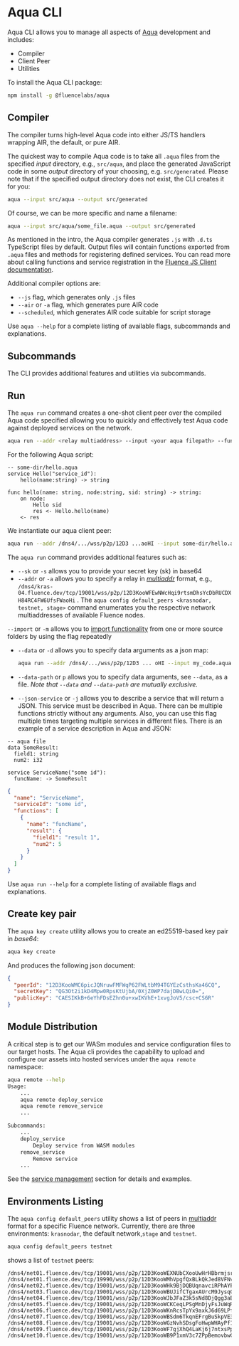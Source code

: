 # Aqua CLI

Aqua CLI allows you to manage all aspects of [Aqua](../introduction.md) development and includes:

- Compiler
- Client Peer
- Utilities

To install the Aqua CLI package:

```sh
npm install -g @fluencelabs/aqua
```

## Compiler

The compiler turns high-level Aqua code into either JS/TS handlers wrapping AIR, the default, or pure AIR.

The quickest way to compile Aqua code is to take all `.aqua` files from the specified _input_ directory, e.g., `src/aqua`, and place the generated JavaScript code in some _output_ directory of your choosing, e.g. `src/generated`. Please note that if the specified output directory does not exist, the CLI creates it for you:

```sh
aqua --input src/aqua --output src/generated
```

Of course, we can be more specific and name a filename:

```sh
aqua --input src/aqua/some_file.aqua --output src/generated
```

As mentioned in the intro, the Aqua compiler generates `.js` with `.d.ts` TypeScript files by default. Output files will contain functions exported from `.aqua` files and methods for registering defined services. You can read more about calling functions and service registration in the [Fluence JS Client documentation](../../build/js-client/1-js-client.md).

Additional compiler options are:

- `--js` flag, which generates only `.js` files
- `--air` or `-a` flag, which generates pure AIR code
- `--scheduled`, which generates AIR code suitable for script storage

Use `aqua --help` for a complete listing of available flags, subcommands and explanations.

## Subcommands

The CLI provides additional features and utilities via subcommands.

## Run

The `aqua run` command creates a one-shot client peer over the compiled Aqua code specified allowing you to quickly and effectively test Aqua code against deployed services on the network.

```sh
aqua run --addr <relay multiaddress> --input <your aqua filepath> --func '<function name>(<args>)'
```

For the following Aqua script:

```aqua
-- some-dir/hello.aqua
service Hello("service_id"):
    hello(name:string) -> string

func hello(name: string, node:string, sid: string) -> string:
    on node:
        Hello sid
        res <- Hello.hello(name)
    <- res
```

We instantiate our aqua client peer:

```sh
aqua run --addr /dns4/.../wss/p2p/12D3 ...aoHI --input some-dir/hello.aqua --func 'hello("reader", "peer id", ["service id1", "service id2"])'
```

The `aqua run` command provides additional features such as:

- `--sk` or `-s` allows you to provide your secret key (sk) in base64
- `--addr` or `-a` allows you to specify a relay in [_multiaddr_](https://github.com/multiformats/multiaddr) format, e.g., `/dns4/kras-04.fluence.dev/tcp/19001/wss/p2p/12D3KooWFEwNWcHqi9rtsmDhsYcDbRUCDXH84RC4FW6UfsFWaoHi` . The `aqua config default_peers <krasnodar, testnet, stage>` command enumerates you the respective network multiaddresses of available Fluence nodes.

`--import` or `-m` allows you to [import functionality](../language/expressions/header.md) from one or more source folders by using the flag repeatedly

- `--data` or `-d` allows you to specify data arguments as a json map:

  ```sh
  aqua run --addr /dns4/.../wss/p2p/12D3 ... oHI --input my_code.aqua --func 'my_aqua_func(a, b)' --data '{"a": "some_string", "b": 123}'
  ```

- `--data-path` or `p` allows you to specify data arguments, see `--data`, as a file. _Note that `--data` and `--data-path` are mutually exclusive._
- `--json-service` or `-j` allows you to describe a service that will return a JSON. This service must be described in Aqua. There can be multiple functions strictly without any arguments. Also, you can use this flag multiple times targeting multiple services in different files. There is an example of a service description in Aqua and JSON:

```aqua
-- aqua file
data SomeResult:
  field1: string
  num2: i32

service ServiceName("some id"):
  funcName: -> SomeResult
```

```json
{
  "name": "ServiceName",
  "serviceId": "some id",
  "functions": [
    {
      "name": "funcName",
      "result": {
        "field1": "result 1",
        "num2": 5
      }
    }
  ]
}
```

Use `aqua run --help` for a complete listing of available flags and explanations.

## Create key pair

The `aqua key create` utility allows you to create an ed25519-based key pair in _base64_:

```sh
aqua key create
```

And produces the following json document:

```json
{
  "peerId": "12D3KooWMC6picJQNruwFMFWqP62FWLtbM94TGYEzCsthsKa46CQ",
  "secretKey": "QG3Ot2i1kD4Mpw0RpsKtUjbA/0XjZ0WP7dajDBwLQi0=",
  "publicKey": "CAESIKkB+6eYhFDsEZhn0u+xwIKVhE+1xvgJoV5/csc+CS6R"
}
```

## Module Distribution

A critical step is to get our WASm modules and service configuration files to our target hosts. The Aqua cli provides the capability to upload and configure our assets into hosted services under the `aqua remote` namespace:

```sh
aqua remote --help
Usage:
    ...
    aqua remote deploy_service
    aqua remote remove_service
    ...

Subcommands:
    ...
    deploy_service
        Deploy service from WASM modules
    remove_service
        Remove service
    ...
```

See the [service management](service-management.md) section for details and examples.

## Environments Listing

The `aqua config default_peers` utility shows a list of peers in [multiaddr](https://github.com/multiformats/multiaddr) format for a specific Fluence network. Currently, there are three environments: `krasnodar`, the default network,`stage` and `testnet`.

```sh
aqua config default_peers testnet
```

shows a list of `testnet` peers:

```
/dns4/net01.fluence.dev/tcp/19001/wss/p2p/12D3KooWEXNUbCXooUwHrHBbrmjsrpHXoEphPwbjQXEGyzbqKnE9
/dns4/net01.fluence.dev/tcp/19990/wss/p2p/12D3KooWMhVpgfQxBLkQkJed8VFNvgN4iE6MD7xCybb1ZYWW2Gtz
/dns4/net02.fluence.dev/tcp/19001/wss/p2p/12D3KooWHk9BjDQBUqnavciRPhAYFvqKBe4ZiPPvde7vDaqgn5er
/dns4/net03.fluence.dev/tcp/19001/wss/p2p/12D3KooWBUJifCTgaxAUrcM9JysqCcS4CS8tiYH5hExbdWCAoNwb
/dns4/net04.fluence.dev/tcp/19001/wss/p2p/12D3KooWJbJFaZ3k5sNd8DjQgg3aERoKtBAnirEvPV8yp76kEXHB
/dns4/net05.fluence.dev/tcp/19001/wss/p2p/12D3KooWCKCeqLPSgMnDjyFsJuWqREDtKNHx1JEBiwaMXhCLNTRb
/dns4/net06.fluence.dev/tcp/19001/wss/p2p/12D3KooWKnRcsTpYx9axkJ6d69LPfpPXrkVLe96skuPTAo76LLVH
/dns4/net07.fluence.dev/tcp/19001/wss/p2p/12D3KooWBSdm6TkqnEFrgBuSkpVE3dR1kr6952DsWQRNwJZjFZBv
/dns4/net08.fluence.dev/tcp/19001/wss/p2p/12D3KooWGzNvhSDsgFoHwpWHAyPf1kcTYCGeRBPfznL8J6qdyu2H
/dns4/net09.fluence.dev/tcp/19001/wss/p2p/12D3KooWF7gjXhQ4LaKj6j7ntxsPpGk34psdQicN2KNfBi9bFKXg
/dns4/net10.fluence.dev/tcp/19001/wss/p2p/12D3KooWB9P1xmV3c7ZPpBemovbwCiRRTKd3Kq2jsVPQN4ZukDf
```
